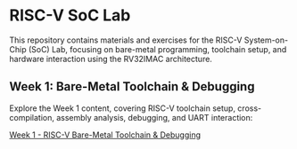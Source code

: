 # RISC-V SoC Lab

This repository contains materials and exercises for the RISC-V System-on-Chip (SoC) Lab, focusing on bare-metal programming, toolchain setup, and hardware interaction using the RV32IMAC architecture.

## Week 1: Bare-Metal Toolchain & Debugging

Explore the Week 1 content, covering RISC-V toolchain setup, cross-compilation, assembly analysis, debugging, and UART interaction:

[Week 1 - RISC-V Bare-Metal Toolchain & Debugging](./Week1/README.md)
